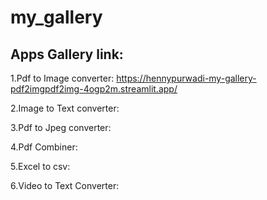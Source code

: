 # my_gallery
Apps Gallery link:
---------------
1.Pdf to Image converter: https://hennypurwadi-my-gallery-pdf2imgpdf2img-4ogp2m.streamlit.app/

2.Image to Text converter:

3.Pdf to Jpeg converter:

4.Pdf Combiner:

5.Excel to csv:

6.Video to Text Converter:
